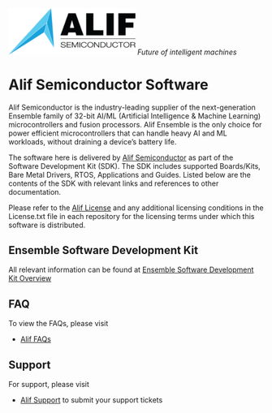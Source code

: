<img width=250 src="https://github.com/alifsemi/.github/blob/main/profile/images/ALIF-logo-positive-012920-2-300x110.png"> *Future of intelligent machines* 

# Alif Semiconductor Software

Alif Semiconductor is the industry-leading supplier of the next-generation Ensemble family of 32-bit AI/ML (Artificial Intelligence & Machine Learning) microcontrollers and fusion processors. Alif Ensemble is the only choice for power efficient microcontrollers that can handle heavy AI and ML workloads, without draining a device’s battery life.

The software here is delivered by [Alif Semiconductor](https://alifsemi.com/) as part of the Software Development Kit (SDK). The SDK includes supported Boards/Kits, Bare Metal Drivers, RTOS, Applications and Guides. Listed below are the contents of the SDK with relevant links and references to other documentation.

Please refer to the [Alif License](https://alifsemi.com/license/) and any additional licensing conditions in the License.txt file in each repository for the licensing terms under which this software is distributed.

## Ensemble Software Development Kit
All relevant information can be found at [Ensemble Software Development Kit Overview](https://github.com/alifsemi/ensemble_SDK#readme)

## FAQ
To view the FAQs, please visit
* [Alif FAQs](https://alifsemi.com/support/faqs/)

## Support 
For support, please visit
* [Alif Support](https://alifsemi.com/support/technical-support/) to submit your support tickets 
